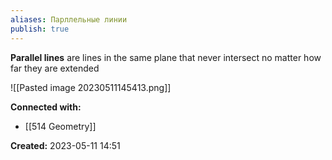 ```yaml
---
aliases: Парллельные линии
publish: true
---
```


**Parallel lines** are lines in the same plane that never intersect no matter how far they are extended

![[Pasted image 20230511145413.png]]












**Connected with:**
- [[514 Geometry]]



**Created:** 2023-05-11 14:51